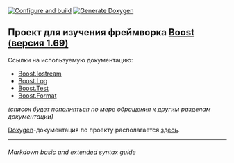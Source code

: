 [![Configure and build](https://github.com/alexen/using_boost/actions/workflows/build.yml/badge.svg)](https://github.com/alexen/using_boost/actions/workflows/build.yml)
[![Generate Doxygen](https://github.com/alexen/using_boost/actions/workflows/gendoc.yml/badge.svg)](https://github.com/alexen/using_boost/actions/workflows/gendoc.yml)

## Проект для изучения фреймворка [Boost (версия 1.69)](https://www.boost.org/doc/libs/1_69_0/?view=categorized)

Ссылки на используемую документацию:  
- [Boost.Iostream](https://www.boost.org/doc/libs/1_69_0/libs/iostreams/)
- [Boost.Log](https://www.boost.org/doc/libs/1_69_0/libs/log/)
- [Boost.Test](https://www.boost.org/doc/libs/1_69_0/libs/test/doc/html/index.html)
- [Boost.Format](https://www.boost.org/doc/libs/1_69_0/libs/format/doc/format.html)

*(список будет пополняться по мере обращения к другим разделам документации)*

[Doxygen][doxygen]-документация по проекту располагается [здесь][mydoc].

---

###### Markdown *[basic][md-basic]* and *[extended][md-ext]* syntax guide 

[doxygen]: <https://www.doxygen.nl/index.html>
[mydoc]: <https://alexen.github.io/using_boost>
[md-basic]: <https://www.markdownguide.org/basic-syntax/>
[md-ext]: <https://www.markdownguide.org/extended-syntax/>
